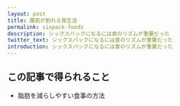 ```yaml
---
layout: post
title: 腹筋が割れる食生活
permalink: sixpack-foods
description: シックスパックになるには食のリズムが重要だった
twitter_text: シックスパックになるには食のリズムが重要だった
introduction: シックスパックになるには食のリズムが重要だった
---
```

## この記事で得られること
* 脂肪を減らしやすい食事の方法

